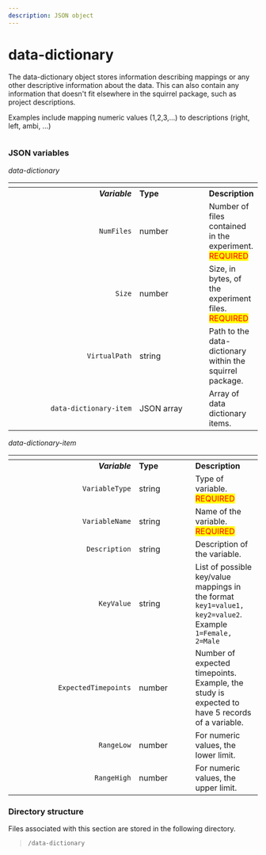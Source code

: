 ```yaml
---
description: JSON object
---
```


# data-dictionary

The data-dictionary object stores information describing mappings or any other descriptive information about the data. This can also contain any information that doesn't fit elsewhere in the squirrel package, such as project descriptions.

Examples include mapping numeric values (1,2,3,...) to descriptions (right, left, ambi, ...)

<figure><img src="https://mermaid.ink/img/pako:eNqVVE1v2zAM_SuBigAOYAdO4KaOCvTUXYZhA9bb4Itm0YlW2zL0gcUL8t8nyZYSuz20OkiP5nskRUI-o5JTQBgdBOmOi28_i3ZhluBcJclTR8pXcoBoPFePV2_09eXHd4dWhkiJIpHdbik2AOugZi3IKKAZA04dCNZAq2R0g2csG5qyUrkciUWMt0T0q4HlviZPUv_-A6UJ5IGPMvoPguuOtKTuJZORsxJveqqX2nBKU2ZKH893GA0QqYWhePAOhwp9kJHbg3cIaFOY-9oM7njrDrXOq1wuB0mytkMSpJEVq-2cLPSkt1TbB0uUk1ktlzeNt7SrOZCv9sJ9WHldGKqrYzQGjbdmCn8RK_B4EHhrIghXUH0Ni1C-5dT4rqqq2HRL8FdIKJFHIgTp8XYqmmT5jHDWhc9IJ634iHAmDxP9iPbaG_suggLu0zQeNPguy7IRJ38ZVUecdScUowZEQxg1z_9sYxVIHaGBAmEDKVRE16pARXsxVN2ZDPCFMsUFwhWpJcSIaMVf-rZEWAkNnvTMiPmbNIFlntwvzic2wmd0QjiNUY_wNt2td3n2kO_yzcM232f5JUb_nCJd74eV3-83m902zy__AQQDlFA?type=png" alt=""><figcaption></figcaption></figure>

### JSON variables

_data-dictionary_

<table data-header-hidden><thead><tr><th width="256" align="right"></th><th width="131.00000000000003"></th><th></th></tr></thead><tbody><tr><td align="right"><em><strong>Variable</strong></em></td><td><strong>Type</strong></td><td><strong>Description</strong></td></tr><tr><td align="right"><code>NumFiles</code></td><td>number</td><td>Number of files contained in the experiment. <mark style="color:red;">REQUIRED</mark></td></tr><tr><td align="right"><code>Size</code></td><td>number</td><td>Size, in bytes, of the experiment files. <mark style="color:red;">REQUIRED</mark></td></tr><tr><td align="right"><code>VirtualPath</code></td><td>string</td><td>Path to the data-dictionary within the squirrel package.</td></tr><tr><td align="right"><code>data-dictionary-item</code></td><td>JSON array</td><td>Array of data dictionary items.</td></tr></tbody></table>

_data-dictionary-item_

<table data-header-hidden><thead><tr><th width="240" align="right"></th><th width="98.00000000000003"></th><th></th></tr></thead><tbody><tr><td align="right"><em><strong>Variable</strong></em></td><td><strong>Type</strong></td><td><strong>Description</strong></td></tr><tr><td align="right"><code>VariableType</code></td><td>string</td><td>Type of variable. <mark style="color:red;">REQUIRED</mark></td></tr><tr><td align="right"><code>VariableName</code></td><td>string</td><td>Name of the variable. <mark style="color:red;">REQUIRED</mark></td></tr><tr><td align="right"><code>Description</code></td><td>string</td><td>Description of the variable.</td></tr><tr><td align="right"><code>KeyValue</code></td><td>string</td><td>List of possible key/value mappings in the format <code>key1=value1, key2=value2</code>. Example <code>1=Female, 2=Male</code></td></tr><tr><td align="right"><code>ExpectedTimepoints</code></td><td>number</td><td>Number of expected timepoints. Example, the study is expected to have 5 records of a variable.</td></tr><tr><td align="right"><code>RangeLow</code></td><td>number</td><td>For numeric values, the lower limit.</td></tr><tr><td align="right"><code>RangeHigh</code></td><td>number</td><td>For numeric values, the upper limit.</td></tr></tbody></table>

### Directory structure

Files associated with this section are stored in the following directory.

> `/data-dictionary`
